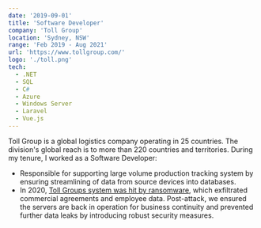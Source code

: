 ```yaml
---
date: '2019-09-01'
title: 'Software Developer'
company: 'Toll Group'
location: 'Sydney, NSW'
range: 'Feb 2019 - Aug 2021'
url: 'https://www.tollgroup.com/'
logo: './toll.png'
tech:
  - .NET
  - SQL
  - C#
  - Azure
  - Windows Server
  - Laravel
  - Vue.js
---
```


Toll Group is a global logistics company operating in 25 countries. The division's global reach is to more than 220 countries and territories. During my tenure, I worked as a Software Developer:

- Responsible for supporting large volume production tracking system by ensuring streamlining of data from source devices into databases.
- In 2020, [Toll Groups system was hit by ransomware](https://www.itnews.com.au/news/toll-groups-corporate-data-stolen-by-attackers-548033), which exfiltrated commercial agreements and employee data. Post-attack, we ensured the servers are back in operation for business continuity and prevented further data leaks by introducing robust security measures.
